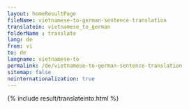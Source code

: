 ```yaml
---
layout: homeResultPage
fileName: vietnamese-to-german-sentence-translation
translatein: vietnamese_to_german
folderName : translate
lang: de
from: vi
to: de
langname: vietnamese-to
permalink: /de/vietnamese-to-german-sentence-translation
sitemap: false
nointernationalization: true
---
```

{% include result/translateinto.html %}

<script src="/js/result/translation.js" data-foldername="{{page.folderName}}" data-lang="{{page.lang}}"></script>
